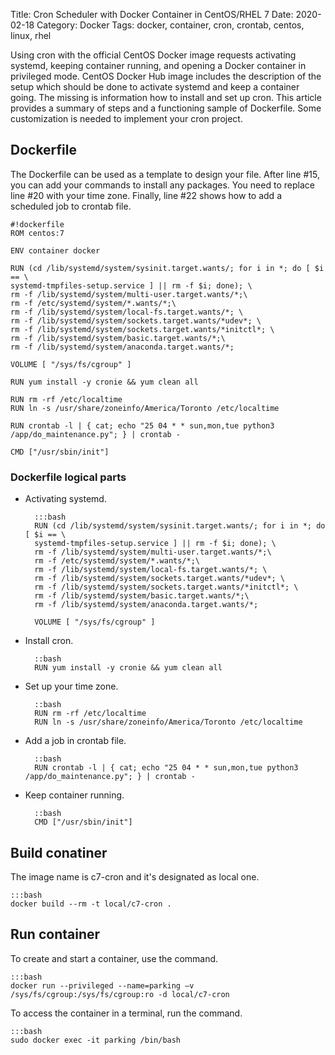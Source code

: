 Title: Cron Scheduler with Docker Container in CentOS/RHEL 7
Date: 2020-02-18
Category: Docker
Tags: docker, container, cron, crontab, centos, linux, rhel

Using cron with the official CentOS Docker image requests activating systemd, keeping container running, and opening a Docker container in privileged mode. CentOS Docker Hub image includes the description of the setup which should be done to activate systemd and keep a container going. The missing is information how to install and set up cron. This article provides a summary of steps and a functioning sample of Dockerfile. Some customization is needed to implement  your cron project.

## Dockerfile

The Dockerfile can be used as a template to design your file. After line #15, you can add your commands to install any packages. You need to replace line #20 with your time zone. Finally, line #22 shows how to add a scheduled job to crontab file.

    #!dockerfile
    ROM centos:7
    
    ENV container docker
        
    RUN (cd /lib/systemd/system/sysinit.target.wants/; for i in *; do [ $i == \
    systemd-tmpfiles-setup.service ] || rm -f $i; done); \
    rm -f /lib/systemd/system/multi-user.target.wants/*;\
    rm -f /etc/systemd/system/*.wants/*;\
    rm -f /lib/systemd/system/local-fs.target.wants/*; \
    rm -f /lib/systemd/system/sockets.target.wants/*udev*; \
    rm -f /lib/systemd/system/sockets.target.wants/*initctl*; \
    rm -f /lib/systemd/system/basic.target.wants/*;\
    rm -f /lib/systemd/system/anaconda.target.wants/*;
    
    VOLUME [ "/sys/fs/cgroup" ]
    
    RUN yum install -y cronie && yum clean all
    
    RUN rm -rf /etc/localtime
    RUN ln -s /usr/share/zoneinfo/America/Toronto /etc/localtime
    
    RUN crontab -l | { cat; echo "25 04 * * sun,mon,tue python3 /app/do_maintenance.py"; } | crontab -
    
    CMD ["/usr/sbin/init"]

### Dockerfile logical parts

* Activating systemd.

        :::bash
        RUN (cd /lib/systemd/system/sysinit.target.wants/; for i in *; do [ $i == \
        systemd-tmpfiles-setup.service ] || rm -f $i; done); \
        rm -f /lib/systemd/system/multi-user.target.wants/*;\
        rm -f /etc/systemd/system/*.wants/*;\
        rm -f /lib/systemd/system/local-fs.target.wants/*; \
        rm -f /lib/systemd/system/sockets.target.wants/*udev*; \
        rm -f /lib/systemd/system/sockets.target.wants/*initctl*; \
        rm -f /lib/systemd/system/basic.target.wants/*;\
        rm -f /lib/systemd/system/anaconda.target.wants/*;
        
        VOLUME [ "/sys/fs/cgroup" ]

* Install cron.

        ::bash
        RUN yum install -y cronie && yum clean all

* Set up your time zone.

        ::bash
        RUN rm -rf /etc/localtime
        RUN ln -s /usr/share/zoneinfo/America/Toronto /etc/localtime

* Add a job in crontab file.

        ::bash
        RUN crontab -l | { cat; echo "25 04 * * sun,mon,tue python3 /app/do_maintenance.py"; } | crontab -

* Keep container running.

        ::bash
        CMD ["/usr/sbin/init"]

## Build conatiner

The image name is c7-cron and it's designated as local one.

    :::bash
    docker build --rm -t local/c7-cron .

## Run container
 
To create and start a container, use the command.

    :::bash
    docker run --privileged --name=parking –v /sys/fs/cgroup:/sys/fs/cgroup:ro -d local/c7-cron

To access the container in a terminal, run the command.

    :::bash
    sudo docker exec -it parking /bin/bash
